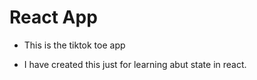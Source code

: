 #  React App

- This is the tiktok toe app 

- I have created this just for learning abut state in react.
